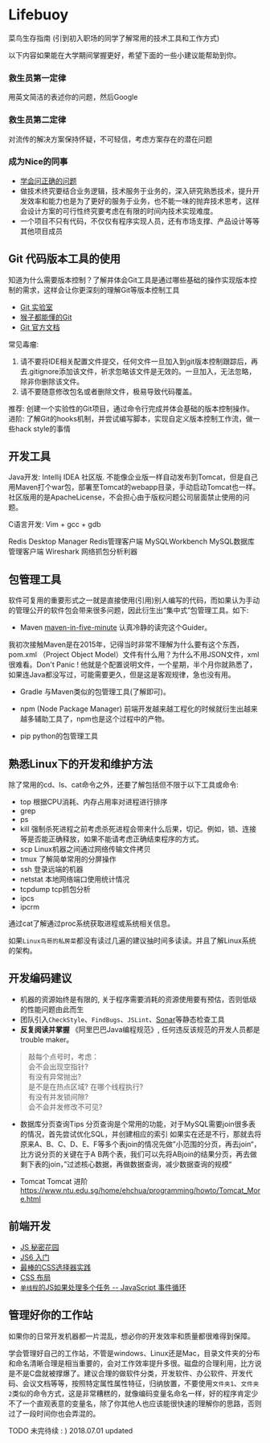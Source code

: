 # Lifebuoy
菜鸟生存指南  (引到初入职场的同学了解常用的技术工具和工作方式)

以下内容如果能在大学期间掌握更好，希望下面的一些小建议能帮助到你。


### 救生员第一定律
用英文简洁的表述你的问题，然后Google
### 救生员第二定律
对流传的解决方案保持怀疑，不可轻信，考虑方案存在的潜在问题
### 成为Nice的同事
* [学会问正确的问题](https://github.com/ryanhanwu/How-To-Ask-Questions-The-Smart-Way)
* 做技术终究要结合业务逻辑，技术服务于业务的，深入研究熟悉技术，提升开发效率和能力也是为了更好的服务于业务，也不能一味的抛弃技术思考，这样会设计方案的可行性终究要考虑在有限的时间内技术实现难度。
* 一个项目不只有代码，不仅仅有程序实现人员，还有市场支撑、产品设计等等其他项目成员

## Git 代码版本工具的使用
知道为什么需要版本控制？了解并体会Git工具是通过哪些基础的操作实现版本控制的需求，这样会让你更深刻的理解Git等版本控制工具
* [Git 实验室](https://learngitbranching.js.org/)
* [猴子都能懂的Git](https://backlog.com/git-tutorial/cn/)
* [Git 官方文档](https://git-scm.com/book/zh/v2)

常见毒瘤:
1. 请不要将IDE相关配置文件提交，任何文件一旦加入到git版本控制跟踪后，再去.gitignore添加该文件，祈求忽略该文件是无效的。一旦加入，无法忽略，除非你删除该文件。
2. 请不要随意修改包名或者删除文件，极易导致代码覆盖。

推荐: 创建一个实验性的Git项目，通过命令行完成并体会基础的版本控制操作。  
进阶: 了解Git的hooks机制，并尝试编写脚本，实现自定义版本控制工作流，做一些hack style的事情  

## 开发工具
Java开发: Intellij IDEA 社区版.  不能像企业版一样自动发布到Tomcat，但是自己用Maven打个war包，部署至Tomcat的webapp目录，手动启动Tomcat也一样。社区版用的是ApacheLicense，不会担心由于版权问题公司层面禁止使用的问题。

C语言开发: Vim + gcc + gdb 

Redis Desktop Manager Redis管理客户端 
MySQLWorkbench MySQL数据库管理客户端 
Wireshark 网络抓包分析利器 

## 包管理工具
软件可复用的重要形式之一就是直接使用(引用)别人编写的代码，而如果认为手动的管理公开的软件包会带来很多问题，因此衍生出“集中式”包管理工具。如下:
* Maven  [maven-in-five-minute](https://maven.apache.org/guides/getting-started/maven-in-five-minutes.html) 认真冷静的读完这个Guider。

我初次接触Maven是在2015年，记得当时非常不理解为什么要有这个东西，pom.xml （Project Object Model）文件有什么用？为什么不用JSON文件，xml很难看。Don't Panic ! 他就是个配置说明文件，一个星期，半个月你就熟悉了，如果连Java都没写过，可能需要更久，但是这是客观规律，急也没有用。

* Gradle 与Maven类似的包管理工具(了解即可)。

* npm (Node Package Manager)
 前端开发越来越工程化的时候就衍生出越来越多辅助工具了，npm也是这个过程中的产物。  
* pip python的包管理工具

## 熟悉Linux下的开发和维护方法

除了常用的cd、ls、cat命令之外，还要了解包括但不限于以下工具或命令:

* top 根据CPU消耗、内存占用率对进程进行排序
* grep
* ps
* kill 强制杀死进程之前考虑杀死进程会带来什么后果，切记。例如，锁、连接等是否能正确释放，如果不能请考虑正确结束程序的方式。
* scp Linux机器之间通过网络传输文件拷贝
* tmux 了解简单常用的分屏操作
* ssh 登录远端的机器
* netstat 本地网络端口使用统计情况
* tcpdump tcp抓包分析
* ipcs
* ipcrm

通过cat了解通过proc系统获取进程或系统相关信息。

如果`Linux鸟哥的私房菜`都没有读过几遍的建议抽时间多读读。并且了解Linux系统的架构。

## 开发编码建议
* 机器的资源始终是有限的, 关于程序需要消耗的资源使用要有预估，否则低级的性能问题由此而生 
* 团队引入`CheckStyle`、`FindBugs`、`JSLint`、[Sonar](https://www.sonarsource.com/plans-and-pricing/community/)等静态检查工具 
* **反复阅读并掌握** 《阿里巴巴Java编程规范》, 任何违反该规范的开发人员都是trouble maker。 

> 敲每个点号时，考虑：  
会不会出现空指针?  
有没有异常抛出?  
是不是在热点区域? 
在哪个线程执行?  
有没有并发锁间隙?  
会不会并发修改不可见? 

* 数据库分页查询Tips
分页查询是个常用的功能，对于MySQL需要join很多表的情况，首先尝试优化SQL，并创建相应的索引
如果实在还是不行，那就去将原来A、B、C、D、E、F等多个表join的情况先做”小范围的分页，再去join“，比方说分页的关键在于A B两个表，我们可以先将ABjoin的结果分页，再去做剩下表的join，”过滤核心数据，再做数据查询，减少数据查询的规模“

* Tomcat 
Tomcat 进阶 https://www.ntu.edu.sg/home/ehchua/programming/howto/Tomcat_More.html 

## 前端开发
* [JS 秘密花园](http://bonsaiden.github.io/JavaScript-Garden/zh/#object.forinloop)
* [JS6 入门](http://es6.ruanyifeng.com/?search=import&x=0&y=0)
* [最棒的CSS选择器实践](https://flukeout.github.io/)
* [CSS 布局](http://zh.learnlayout.com/)
* [`单线程`的JS如果处理多个任务 -- JavaScript 事件循环](https://vimeo.com/96425312)

## 管理好你的工作站

如果你的日常开发机器都一片混乱，想必你的开发效率和质量都很难得到保障。

学会管理好自己的工作站，不管是windows、Linux还是Mac，目录文件夹的分布和命名清晰合理是相当重要的，会对工作效率提升多很。磁盘的合理利用，比方说是不是C盘就被撑爆了。建议合理的做软件分类，开发软件、办公软件、开发代码、会议文档等等，按照特定属性属性特征，归纳放置，不要使用`文件夹1`、`文件夹2`类似的命令方式，这是非常糟糕的，就像编码变量名命名一样，好的程序肯定少不了一个直观表意的变量名，除了你其他人也应该能很快速的理解你的思路，否则过了一段时间你也会弄混的。

TODO 未完待续 : ) 2018.07.01 updated